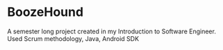 # BoozeHound
A semester long project created in my Introduction to Software Engineer. Used Scrum methodology, Java, Android SDK

